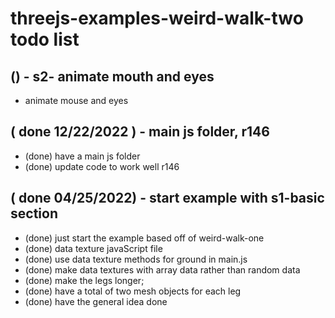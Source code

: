 # threejs-examples-weird-walk-two todo list

## () - s2- animate mouth and eyes
* animate mouse and eyes

## ( done 12/22/2022 ) - main js folder, r146
* (done) have a main js folder
* (done) update code to work well r146

## ( done 04/25/2022) - start example with s1-basic section
* (done) just start the example based off of weird-walk-one
* (done) data texture javaScript file
* (done) use data texture methods for ground in main.js
* (done) make data textures with array data rather than random data
* (done) make the legs longer;
* (done) have a total of two mesh objects for each leg
* (done) have the general idea done

